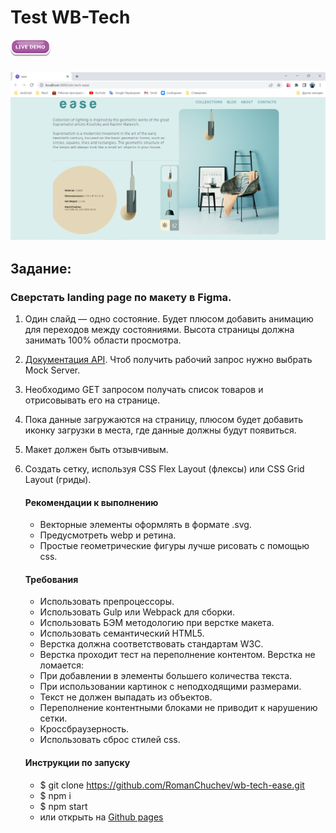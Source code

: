 # Test WB-Tech

<a href="https://romanchuchev.github.io/wb-tech-ease/">
   <img src="./src/images/Live-Demo.webp" alt="live-demo" width="64px" /> 
</a>

### [![](src/images/screenshot.png)](https://romanchuchev.github.io/wb-tech-ease/)

## Задание:

### Сверстать landing page по макету в Figma.

1. Один слайд — одно состояние. Будет плюсом добавить анимацию для переходов между состояниями. Высота страницы должна занимать 100% области просмотра.
2. [Документация API](https://lampshop.docs.apiary.io/#reference/0/questions-collection). Чтоб получить рабочий запрос нужно выбрать Mock Server.
3. Необходимо GET запросом получать список товаров и отрисовывать его на странице.
4. Пока данные загружаются на страницу, плюсом будет добавить иконку загрузки в места, где данные должны будут появиться.
5. Макет должен быть отзывчивым.
6. Создать сетку, используя CSS Flex Layout (флексы) или CSS Grid Layout (гриды).

    #### Рекомендации к выполнению

    - Векторные элементы оформлять в формате .svg.
    - Предусмотреть webp и ретина.
    - Простые геометрические фигуры лучше рисовать с помощью css.

    #### Требования

    - Использовать препроцессоры.
    - Использовать Gulp или Webpack для сборки.
    - Использовать БЭМ методологию при верстке макета.
    - Использовать семантический HTML5.
    - Верстка должна соответствовать стандартам W3C.
    - Верстка проходит тест на переполнение контентом. Верстка не ломается:

    * При добавлении в элементы большего количества текста.
    * При использовании картинок с неподходящими размерами.
    * Текст не должен выпадать из объектов.
    * Переполнение контентными блоками не приводит к нарушению сетки.

    - Кроссбраузерность.
    - Использовать сброс стилей css.

    #### Инструкции по запуску

    - $ git clone https://github.com/RomanChuchev/wb-tech-ease.git
    - $ npm i
    - $ npm start
    - или открыть на [Github pages](https://romanchuchev.github.io/wb-tech-ease/)
